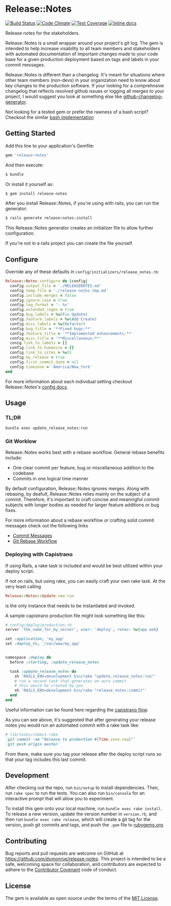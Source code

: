 # Release::Notes

[![Build Status](https://travis-ci.org/dvmonroe/release-notes.svg?branch=master)](https://travis-ci.org/dvmonroe/release-notes)
[![Code Climate](https://codeclimate.com/github/dvmonroe/release-notes/badges/gpa.svg)](https://codeclimate.com/github/dvmonroe/release-notes)
[![Test Coverage](https://codeclimate.com/github/dvmonroe/release-notes/badges/coverage.svg)](https://codeclimate.com/github/dvmonroe/release-notes/coverage)
[![Inline docs](http://inch-ci.org/github/dvmonroe/release-notes.svg?branch=master)](http://inch-ci.org/github/dvmonroe/release-notes)

Release notes for the stakeholders.

Release::Notes is a small wrapper around your project's git log. The gem is
intended to help increase visability to all team members and stakeholders with
automated documentation of important changes made to your code base for a given production
deployment based on tags and labels in your commit messages.

Release::Notes is different than a changelog. It's meant for situations where other
team members (non-devs) in your organization need to know about key changes
to the production software.  If your looking for a comprehnsive changelog that
reflects resolved github issues or logging all merges to your project, I would
suggest you look at something else like
[github-changelog-generator](https://github.com/skywinder/github-changelog-generator).

Not looking for a tested gem or prefer the rawness of a bash script? Checkout the similar
[bash implementation](https://gist.github.com/dvmonroe/300226a1ed4435fb38d72e72e1bbc5a0)

## Getting Started

Add this line to your application's Gemfile:

```ruby
gem 'release-notes'
```

And then execute:

```sh
$ bundle
```

Or install it yourself as:

```sh
$ gem install release-notes
```

After you install Release::Notes, if you're using with rails, you can run the generator:

```sh
$ rails generate release:notes:install
```

This Release::Notes generator creates an initializer file to allow further configuration.

If you're not in a rails project you can create the file yourself.


## Configure

Override any of these defaults in `config/initializers/release_notes.rb`:

```ruby
Release::Notes.configure do |config|
  config.output_file = './RELEASENOTES.md'
  config.temp_file = './release-notes.tmp.md'
  config.include_merges = false
  config.ignore_case = true
  config.log_format = '- %s'
  config.extended_regex = true
  config.bug_labels = %w(Fix Update)
  config.feature_labels = %w(Add Create)
  config.misc_labels = %w(Refactor)
  config.bug_title = '**Fixed bugs:**'
  config.feature_title = '**Implemented enhancements:**'
  config.misc_title = '**Miscellaneous:**'
  conig.link_to_labels = []
  config.link_to_humanize = []
  config.link_to_sites = %w()
  config.by_release = true
  config.first_commit_date = nil
  config.timezone = 'America/New_York'
end
```

For more information about each individual setting checkout Release::Notes's
[config docs](http://www.rubydoc.info/github/dvmonroe/release-notes/master/Release/Notes/Configuration).

## Usage

### TL;DR

```sh
bundle exec update_release_notes:run
```

### Git Worklow

Release::Notes works best with a rebase workflow. General rebase benefits include:

* One clear commit per feature, bug or miscellaneous addition to the codebase  
* Commits in one logical time manner  

By default configuration, Release::Notes ignores merges. Along with rebasing, by deafult,
Release::Notes relies mainly on the subject of a commit. Therefore, it's important to craft concise and
meaningful commit subjects with longer bodies as needed for larger feature additions or bug fixes.

For more information about a rebase workflow or crafting solid commit messages
check out the following links

* [Commit Messages](http://chris.beams.io/posts/git-commit/)  
* [Git Rebase Workflow](https://git-scm.com/book/en/v2/Git-Branching-Rebasing)

### Deploying with Capistrano

If using Rails, a rake task is included and would be best utilized within your deploy script.

If not on rails, but using rake, you can easily craft your own rake task.  At the very least calling

```ruby
Release::Notes::Update.new.run
```
is the only instance that needs to be instantiated and invoked.

A sample capistrano production file might look something like this:

```ruby
# config/deploy/production.rb
server 'the_name_for_my_server', user: 'deploy', roles: %w{app web}

set :application, 'my_app'
set :deploy_to, '/var/www/my_app'


namespace :deploy do
  before :starting, :update_release_notes

  task :update_release_notes do
    sh 'RAILS_ENV=development bin/rake "update_release_notes:run"'
    # run a second task that generates an auto commit
    # this would be created by you
    sh 'RAILS_ENV=development bin/rake "release_notes:commit"'
  end
end
```

Useful information can be found here regarding the
[capistrano flow](http://capistranorb.com/documentation/getting-started/flow/).

As you can see above, it's suggested that after generating your release notes you would
run an automated commit with a rake task like:

```ruby
# lib/tasks/commit.rake
`git commit -am "Release to production #{Time.zone.now}"`
`git push origin master`
```

From there, make sure you tag your release after the deploy script runs so that your tag
includes this last commit.

## Development

After checking out the repo, run `bin/setup` to install dependencies. Then, run `rake spec` to run the tests. You can also run `bin/console` for an interactive prompt that will allow you to experiment.

To install this gem onto your local machine, run `bundle exec rake install`. To release a new version, update the version number in `version.rb`, and then run `bundle exec rake release`, which will create a git tag for the version, push git commits and tags, and push the `.gem` file to [rubygems.org](https://rubygems.org).

## Contributing

Bug reports and pull requests are welcome on GitHub at https://github.com/dvmonroe/release-notes. This project is intended to be a safe, welcoming space for collaboration, and contributors are expected to adhere to the [Contributor Covenant](http://contributor-covenant.org) code of conduct.


## License

The gem is available as open source under the terms of the [MIT License](http://opensource.org/licenses/MIT).

